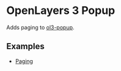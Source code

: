 # OpenLayers 3 Popup

Adds paging to [ol3-popup](https://github.com/walkermatt/ol3-popup).

## Examples

* [Paging](https://rawgit.com/ca0v/ol3-popup/v2.0.5/examples/rawgit.html?run=./paging)
